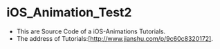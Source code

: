# iOS_Animation_Test2
- This are Source Code of a iOS-Animations Tutorials.
- The address of Tutorials:[http://www.jianshu.com/p/9c60c8320172].
